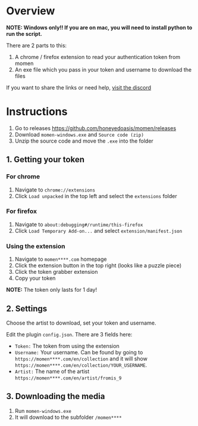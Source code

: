 ﻿# Overview

**NOTE: Windows only!! If you are on mac, you will need to install python to run the script.**

There are 2 parts to this:
1. A chrome / firefox extension to read your authentication token from momen
2. An exe file which you pass in your token and username to download the files

If you want to share the links or need help, [visit the discord](https://discord.com/invite/2umr6nQ9e9)

# Instructions

1. Go to releases https://github.com/honeyedoasis/momen/releases
2. Download `momen-windows.exe` and `Source code (zip)`
3. Unzip the source code and move the `.exe` into the folder 

## 1. Getting your token

### For chrome
1. Navigate to `chrome://extensions`
2. Click `Load unpacked` in the top left and select the `extensions` folder

### For firefox
1. Navigate to `about:debugging#/runtime/this-firefox`
2. Click `Load Temporary Add-on...` and select `extension/manifest.json`

### Using the extension

1. Navigate to `momen****.com` homepage
2. Click the extension button in the top right (looks like a puzzle piece)
3. Click the token grabber extension 
4. Copy your token

**NOTE:** The token only lasts for 1 day!

## 2. Settings

Choose the artist to download, set your token and username. 

Edit the plugin `config.json`. There are 3 fields here:

* `Token:` The token from using the extension
* `Username:` Your username. Can be found by going to `https://momen****.com/en/collection` and it will show `https://momen****.com/en/collection/YOUR_USERNAME`.
* `Artist:` The name of the artist `https://momen****.com/en/artist/fromis_9`

## 3. Downloading the media
1. Run `momen-windows.exe`
2. It will download to the subfolder `/momen****`